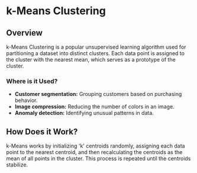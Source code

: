 # k-Means Clustering

## Overview
k-Means Clustering is a popular unsupervised learning algorithm used for partitioning a dataset into distinct clusters. Each data point is assigned to the cluster with the nearest mean, which serves as a prototype of the cluster.

### Where is it Used?
- **Customer segmentation:** Grouping customers based on purchasing behavior.
- **Image compression:** Reducing the number of colors in an image.
- **Anomaly detection:** Identifying unusual patterns in data.

## How Does it Work?
k-Means works by initializing 'k' centroids randomly, assigning each data point to the nearest centroid, and then recalculating the centroids as the mean of all points in the cluster. This process is repeated until the centroids stabilize.
